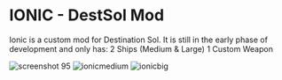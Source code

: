 # IONIC - DestSol Mod
Ionic is a custom mod for Destination Sol.
It is still in the early phase of development and only has:
2 Ships (Medium & Large)
1 Custom Weapon

![screenshot 95](https://user-images.githubusercontent.com/24259630/47798029-37d9f600-dd30-11e8-850f-11275f164bb6.png)
![ionicmedium](https://user-images.githubusercontent.com/24259630/47798076-4e804d00-dd30-11e8-94d9-57eabb31db8b.png)
![ionicbig](https://user-images.githubusercontent.com/24259630/47798149-7374c000-dd30-11e8-8bc8-62932d06334c.png)
